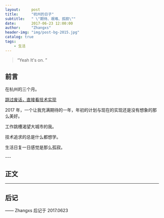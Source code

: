 ```yaml
---
layout:     post
title:      "杭州的日子"
subtitle:   " \"期待、艰难、孤寂\""
date:       2017-06-23 12:00:00
author:     "Zhangxs"
header-img: "img/post-bg-2015.jpg"
catalog: true
tags:
    - 生活
---
```


> “Yeah It's on. ”


## 前言

在杭州的三个月。

[跳过废话，直接看技术实现 ](#build) 



2017 年，一个让我充满期待的一年，年初的计划与现在的实现还是没有想象的那么美好。


工作跳槽渴望大城市的我。

技术追求的总是什么都想学。

生活日复一日感觉是那么孤寂。

<p id = "build"></p>
---

## 正文





---


## 后记



—— Zhangxs 后记于 2017.0623
